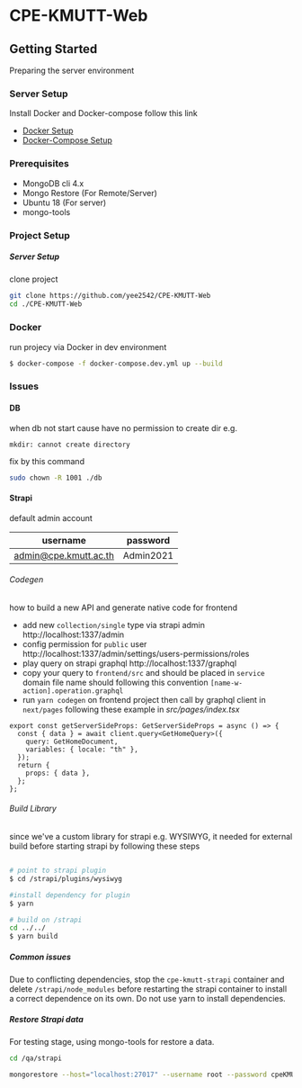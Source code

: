 # CPE-KMUTT-Web

## Getting Started

Preparing the server environment

### Server Setup

Install Docker and Docker-compose follow this link

- [Docker Setup](https://www.digitalocean.com/community/tutorials/how-to-install-and-use-docker-on-ubuntu-18-04)
- [Docker-Compose Setup](https://www.digitalocean.com/community/tutorials/how-to-install-docker-compose-on-ubuntu-18-04)

### Prerequisites

- MongoDB cli 4.x
- Mongo Restore (For Remote/Server)
- Ubuntu 18 (For server)
- mongo-tools

### Project Setup

##### Server Setup

clone project

```sh
git clone https://github.com/yee2542/CPE-KMUTT-Web
cd ./CPE-KMUTT-Web
```

### Docker

run projecy via Docker in dev environment

```bash
$ docker-compose -f docker-compose.dev.yml up --build
```

### Issues

#### DB

when db not start cause have no permission to create dir e.g.

`mkdir: cannot create directory`

fix by this command

```sh
sudo chown -R 1001 ./db
```

#### Strapi

default admin account

| username              | password  |
| --------------------- | --------- |
| admin@cpe.kmutt.ac.th | Admin2021 |

###### Codegen

how to build a new API and generate native code for frontend

- add new `collection/single` type via strapi admin http://localhost:1337/admin
- config permission for `public` user http://localhost:1337/admin/settings/users-permissions/roles
- play query on strapi graphql http://localhost:1337/graphql
- copy your query to `frontend/src` and should be placed in `service` domain
  file name should following this convention `[name-w-action].operation.graphql`
- run `yarn codegen` on frontend project
  then call by graphql client in `next/pages` following these example in _src/pages/index.tsx_

```tsx
export const getServerSideProps: GetServerSideProps = async () => {
  const { data } = await client.query<GetHomeQuery>({
    query: GetHomeDocument,
    variables: { locale: "th" },
  });
  return {
    props: { data },
  };
};
```

###### Build Library

since we've a custom library for strapi e.g. WYSIWYG, it needed for external build before starting strapi by following these steps

```bash

# point to strapi plugin
$ cd /strapi/plugins/wysiwyg

#install dependency for plugin
$ yarn

# build on /strapi
cd ../../
$ yarn build

```

##### Common issues

Due to conflicting dependencies, stop the `cpe-kmutt-strapi` container and delete `/strapi/node_modules` before restarting the strapi container to install a correct dependence on its own. Do not use yarn to install dependencies.

##### Restore Strapi data

For testing stage, using mongo-tools for restore a data.

```bash
cd /qa/strapi

mongorestore --host="localhost:27017" --username root --password cpeKMUTT@WebSite --authenticationDatabase admin
```
